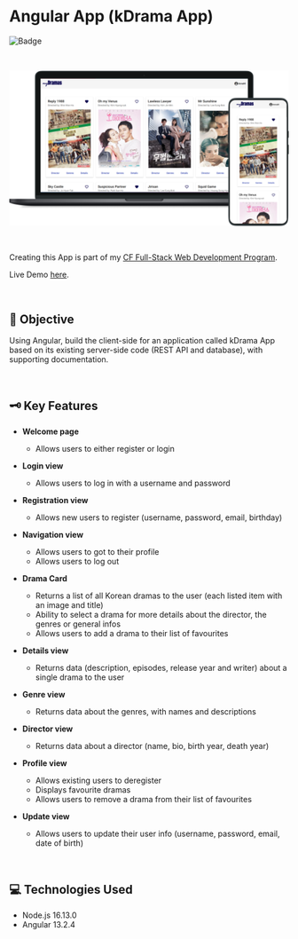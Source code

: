 # Angular App (kDrama App)
![Badge](https://img.shields.io/badge/demo-online-green)

<p>&nbsp;</p>

<p align="center">
    <img src="./mydramas.png" alt="App mockup image" />
</p>

<p>&nbsp;</p>

Creating this App is part of my [CF Full-Stack Web Development Program](https://careerfoundry.com/en/courses/become-a-web-developer/).

Live Demo [here](https://almanowski.github.io/kdrama-angular/welcome).

<p>&nbsp;</p>

## 📝 Objective
Using Angular, build the client-side for an application called kDrama App based on
its existing server-side code (REST API and database), with supporting documentation.

<p>&nbsp;</p>

## 🗝️ Key Features
* **Welcome page**
    * Allows users to either register or login
* **Login view**
    * Allows users to log in with a username and password
* **Registration view**
   * Allows new users to register (username, password, email, birthday)

* **Navigation view**
   * Allows users to got to their profile 
   * Allows users to log out

* **Drama Card**
    * Returns a list of all Korean dramas to the user (each listed item with an image and title)
    * Ability to select a drama for more details about the director, the genres or general infos
    * Allows users to add a drama to their list of favourites
* **Details view**
    * Returns data (description, episodes, release year and writer) about a single drama to the user
* **Genre view**
    * Returns data about the genres, with names and descriptions
* **Director view**
    * Returns data about a director (name, bio, birth year, death year)


* **Profile view**
    * Allows existing users to deregister
    * Displays favourite dramas
    * Allows users to remove a drama from their list of favourites
* **Update view**
    * Allows users to update their user info (username, password, email, date of birth)

<p>&nbsp;</p>

## 💻 Technologies Used
* Node.js 16.13.0
* Angular 13.2.4